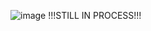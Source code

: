 ![image](https://github.com/user-attachments/assets/95e1aaae-7453-49d2-b89d-860f71669598)
!!!STILL IN PROCESS!!!
